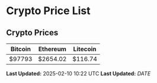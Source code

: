 # Crypto Price List

## Crypto Prices
| Bitcoin | Ethereum | Litecoin |
| ------- | -------- | -------- |
| $97793 | $2654.02 | $116.74 |
**Last Updated:** 2025-02-10 10:22 UTC
**Last Updated:** $DATE$
